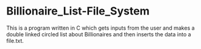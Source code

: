 # Billionaire_List-File_System
 This is a program written in C which gets inputs from the user and makes a double linked circled list about Billionaires and then inserts the data into a file.txt.
